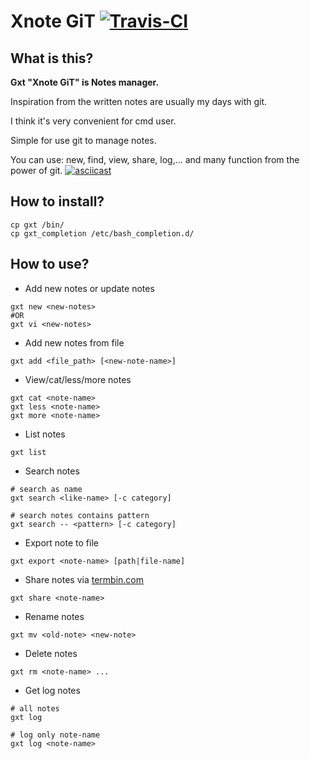# Xnote GiT  [![Travis-CI](https://travis-ci.org/TxGVNN/gxt.svg?branch=master)](https://travis-ci.org/TxGVNN/gxt)
## What is this?
**Gxt "Xnote GiT" is Notes manager.**

Inspiration from the written notes are usually my days with git.

I think it's very convenient for cmd user.

Simple for use git to manage notes.

You can use: new, find, view, share, log,... and many function from the power of git.
[![asciicast](https://asciinema.org/a/4hovdgyvsja9104o0dlx0cjsb.png)](https://asciinema.org/a/4hovdgyvsja9104o0dlx0cjsb)

## How to install?
```
cp gxt /bin/
cp gxt_completion /etc/bash_completion.d/
```
## How to use?

- Add new notes or update notes
```
gxt new <new-notes>
#OR
gxt vi <new-notes>
```

- Add new notes from file
```
gxt add <file_path> [<new-note-name>]
```

- View/cat/less/more notes
```
gxt cat <note-name>
gxt less <note-name>
gxt more <note-name>
```

- List notes
```
gxt list
```

- Search notes
```
# search as name
gxt search <like-name> [-c category]
```
```
# search notes contains pattern
gxt search -- <pattern> [-c category]

```

- Export note to file 
```
gxt export <note-name> [path|file-name]
```

- Share notes via [termbin.com](http://termbin.com)
```
gxt share <note-name>
```

- Rename notes
```
gxt mv <old-note> <new-note>
```

- Delete notes
```
gxt rm <note-name> ...
```

- Get log notes
```
# all notes
gxt log
```
```
# log only note-name
gxt log <note-name>
```
